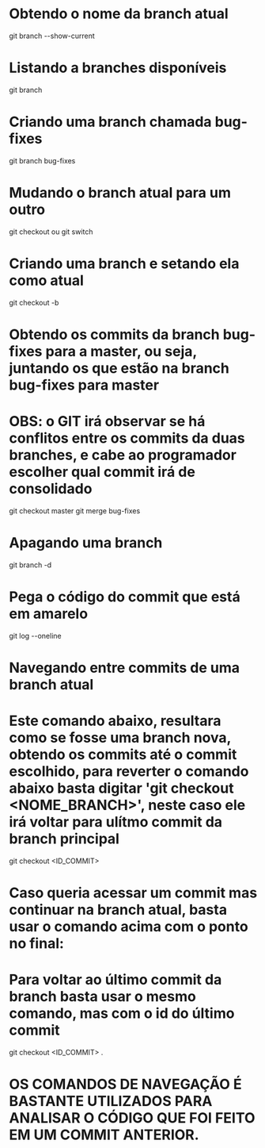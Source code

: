 # Obtendo o nome da branch atual
git branch --show-current

# Listando a branches disponíveis
git branch

# Criando uma branch chamada bug-fixes
git branch bug-fixes

# Mudando o branch atual para um outro
git checkout <nome-do-branch>
ou
git switch <nome-do-branch>

# Criando uma branch e setando ela como atual
git checkout -b <nome-do-branch>

# Obtendo os commits da branch bug-fixes para a master, ou seja, juntando os que estão na branch bug-fixes para master
# OBS: o GIT irá observar se há conflitos entre os commits da duas branches, e cabe ao programador escolher qual commit irá de consolidado
git checkout master
git merge bug-fixes

# Apagando uma branch
git branch -d <nome-da-branch>

# #########################################################

# Pega o código do commit que está em amarelo
git log --oneline

# Navegando entre commits de uma branch atual
# Este comando abaixo, resultara como se fosse uma branch nova, obtendo os commits até o commit escolhido, para reverter o comando abaixo basta digitar 'git checkout <NOME_BRANCH>', neste caso ele irá voltar para ulítmo commit da branch principal
git checkout <ID_COMMIT>

# Caso queria acessar um commit mas continuar na branch atual, basta usar o comando acima com o ponto no final:
# Para voltar ao último commit da branch basta usar o mesmo comando, mas com o id do último commit
git checkout <ID_COMMIT> .

# OS COMANDOS DE NAVEGAÇÃO É BASTANTE UTILIZADOS PARA ANALISAR O CÓDIGO QUE FOI FEITO EM UM COMMIT ANTERIOR.